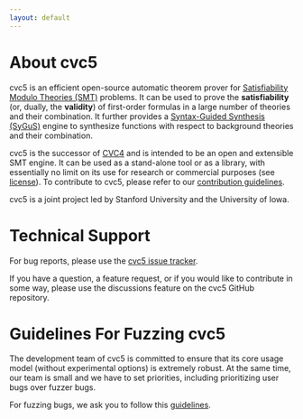 ```yaml
---
layout: default
---
```


# About cvc5

cvc5 is an efficient open-source automatic theorem prover for
[Satisfiability Modulo Theories (SMT)](
    https://en.wikipedia.org/wiki/Satisfiability_Modulo_Theories)
problems.
It can be used to prove the **satisfiability** (or, dually, the **validity**)
of first-order formulas in a large number of theories and their combination.
It further provides a [Syntax-Guided Synthesis (SyGuS)](https://sygus.org)
engine to synthesize functions with respect to background theories and their
combination.

cvc5 is the successor of [CVC4](https://cvc4.cs.stanford.edu) and is
intended to be an open and extensible SMT engine.
It can be used as a stand-alone tool or as a library, with essentially no limit
on its use for research or commercial purposes (see
[license](https://github.com/cvc5/cvc5/blob/master/COPYING)).
To contribute to cvc5, please refer to our [contribution
guidelines](https://github.com/cvc5/cvc5/blob/master/CONTRIBUTING.md).

cvc5 is a joint project led by Stanford University and the University of Iowa.



# Technical Support

For bug reports, please use the <a title="cvc5 bug tracking system"
href="https://github.com/cvc5/cvc5/issues" rel="nofollow">cvc5 issue
tracker</a>.

If you have a question, a feature request, or if you would like to contribute
in some way, please use the <a title="https://github.com/cvc5/cvc5/discussions">discussions feature on the cvc5 GitHub repository</a>.



# Guidelines For Fuzzing cvc5

The development team of cvc5 is committed to ensure that its core
usage model (without experimental options) is extremely robust.
At the same time, our team is small and we have to set priorities,
including prioritizing user bugs over fuzzer bugs.

For fuzzing bugs, we ask you to follow this
[guidelines](https://github.com/cvc5/cvc5/wiki/Fuzzing-cvc5).
